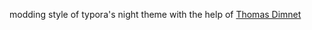 modding style of typora's night theme
with the help of [Thomas Dimnet](https://github.com/tdimnet)

